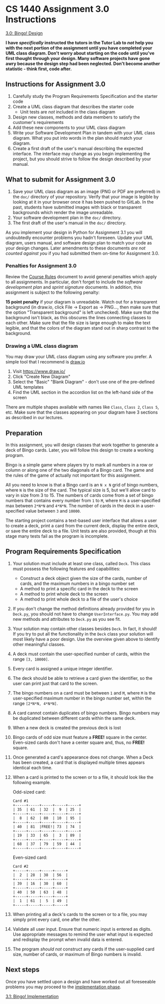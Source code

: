 # CS 1440 Assignment 3.0 Instructions

[3.0: Bingo! Design](https://usu.instructure.com/courses/547414/assignments/2698427 "3.0: Bingo! Design")


**I have _specifically_  instructed the tutors in the Tutor Lab to  _not_  help you with the next portion of the assignment until you have completed your UML class diagram. Don't worry about starting on the code until you've first thought through your design. Many software projects have gone awry because the design step had been neglected. Don't become another statistic - think first, code after.**


## Instructions for Assignment 3.0

1.  Carefully study the Program Requirements Specification and the starter code
2.  Create a UML class diagram that describes the starter code
    *   Unit tests are *not* included in the class diagram
3.  Design new classes, methods and data members to satisfy the customer's
    requirements
4.  Add these new components to your UML class diagram
5.  Write your Software Development Plan in tandem with your UML class diagram.
    What you put into words in the plan should match your diagram.
6.  Create a first draft of the user's manual describing the expected
    interface.  The interface may change as you begin implementing the project,
    but you should strive to follow the design described by your manual.


## What to submit for Assignment 3.0

1. Save your UML class diagram as an image (PNG or PDF are preferred) in the
   `doc/` directory of your repository.  Verify that your image is legible by
   looking at it in your browser once it has been pushed to GitLab.  In the
   past, students have submitted images with black or transparent backgrounds
   which render the image unreadable.
2. Your software development plan in the `doc/` directory.
3. The first draft of the user's manual in the `doc/` directory.

As you implement your design in Python for Assignment 3.1 you will undoubtedly
encounter problems you hadn't foreseen.  Update your UML diagram, users manual,
and software design plan to match your code as your design changes. Later
amendments to these documents *are not counted against you* if you had
submitted them on-time for Assignment 3.0.


### Penalties for Assignment 3.0

Review the [Course Rules](https://gitlab.cs.usu.edu/erik.falor/fa19-cs1440-lecturenotes/blob/master/Course_Rules.md)
document to avoid general penalties which apply to all assignments.  In
particular, don't forget to include the *software development plan* and *sprint
signature* documents.  In addition, this assignment is subject to the following
penalty:

**15 point penalty**  if your diagram is unreadable.  Watch out for a
transparent background (in draw.io, click File -> Export as -> PNG..., then
make sure that the option "Transparent background" is left unchecked).  Make
sure that the background isn't black, as this obscures the lines connecting
classes to each other.  Make sure that the file size is large enough to make
the text legible, and that the colors of the diagram stand out in sharp
contrast to the background.


### Drawing a UML class diagram

You may draw your UML class diagram using any software you prefer.  A simple
tool that I recommend is [draw.io](https://www.draw.io/)

1.  Visit https://www.draw.io/
2.  Click "Create New Diagram"
3.  Select the "Basic" "Blank Diagram" - don't use one of the pre-defined UML templates
4.  Find the UML section in the accordion list on the left-hand side of the screen

There are multiple shapes available with names like `Class`, `Class 2`, `Class 5`,
etc.  Make sure that the classes appearing on your diagram have 3 sections as
described in our lectures.


## Preparation

In this assignment, you will design classes that work together to generate a
deck of Bingo cards.  Later, you will follow this design to create a working
program.

Bingo is a simple game where players try to mark all numbers in a row or column
or along one of the two diagonals of a Bingo card. The game and the rules of
the game of actually not important for this assignment.

All you need to know is that a Bingo card is an `N x N` grid of bingo numbers,
where `N` is the size of the card. The typical size is 5, but we'll allow card
to vary in size from 3 to 15. The numbers of cards come from a set of bingo
numbers that contains every number from `1` to `M`, where `M` is a
user-specified max between `2*N*N` and `4*N*N`. The number of cards in the deck
in a user-specified value between `3` and `10000`.

The starting project contains a text-based user interface that allows a user to
create a deck, print a card from the current deck, display the entire deck, or
save the entire deck to a file.  Unit tests are also provided, though at this
stage many tests fail as the program is incomplete.


## Program Requirements Specification

1.  Your solution must include at least one class, called `Deck`. This class
    must possess the following features and capabilities:
    -   Construct a deck object given the size of the cards, number of cards,
        and the maximum numbers in a bingo number set
    -   A method to print a specific card in the deck to the screen
    -   A method to print whole deck to the screen
    -   A method to print whole deck to a file of the user's choice
2.  If you don't change the method definitions already provided for you in
    `Deck.py`, you should not have to change `UserInterface.py`. You may add new
    methods and attributes to `Deck.py` as you see fit.
3.  Your solution may contain other classes besides `Deck`. In fact, it should!
    If you try to put all the functionality in the `Deck` class your solution
    will most likely have a poor design. Use the overview given above to
    identify other meaningful classes.
4.  A deck must contain the user-specified number of cards, within the range `[3, 10000]`.
5.  Every card is assigned a unique integer identifier.
6.  The deck should be able to retrieve a card given the identifier, so the
    user can print just that card to the screen.
7.  The bingo numbers on a card must be between `1` and `M`, where `M` is the
    user-specified maximum number in the bingo number set, within the range
    `[2*N*N, 4*N*N]`.
8.  A card cannot contain duplicates of bingo numbers. Bingo numbers may be
    duplicated between different cards within the same deck.
9.  When a new deck is created the previous deck is lost
10. Bingo cards of odd size must feature a **FREE!** square in the center.
    Even-sized cards don't have a center square and, thus, no **FREE!** square.
11. Once generated a card's appearance does not change.  When a Deck has been
    created, a card that is displayed multiple times appears identical each
    time.
12. When a card is printed to the screen or to a file, it should look like the following example.

    Odd-sized card:

    ```
    Card #1
    +-----+-----+-----+-----+-----+
    | 35  | 61  | 32  |  9  | 25  |
    +-----+-----+-----+-----+-----+
    |  8  | 62  | 80  | 10  | 95  |
    +-----+-----+-----+-----+-----+
    | 40  | 81  |FREE!| 73  | 74  |
    +-----+-----+-----+-----+-----+
    | 19  | 33  | 65  |  3  | 89  |
    +-----+-----+-----+-----+-----+
    | 68  | 37  | 79  | 59  | 44  |
    +-----+-----+-----+-----+-----+
    ```

    Even-sized card:

    ```
    Card #2
    +-----+-----+-----+-----+
    |  2  | 28  | 38  | 56  |
    +-----+-----+-----+-----+
    | 39  | 16  | 30  | 60  |
    +-----+-----+-----+-----+
    | 40  | 50  | 63  | 48  |
    +-----+-----+-----+-----+
    |  1  | 61  |  5  | 49  |
    +-----+-----+-----+-----+
    ```

13. When printing all a deck's cards to the screen or to a file, you may simply
    print every card, one after the other.
14. Validate all user input.  Ensure that numeric input is entered as digits.
    Use appropriate messages to remind the user what input is expected and
    redisplay the prompt when invalid data is entered.
15. The program  *should not*  construct any cards if the user-supplied card
    size, number of cards, or maximum of Bingo numbers is invalid.


## Next steps

Once you have settled upon a design and have worked out all foreseeable
problems you may proceed to the [implementation phase](Instructions-3.1.md).

[3.1: Bingo! Implementation](https://usu.instructure.com/courses/547414/assignments/2698428 "3.1: Bingo! Implementation")
